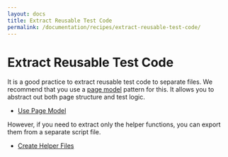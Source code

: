```yaml
---
layout: docs
title: Extract Reusable Test Code
permalink: /documentation/recipes/extract-reusable-test-code/
---
```

# Extract Reusable Test Code

It is a good practice to extract reusable test code to separate files. We recommend that you use a [page model](use-page-model.md) pattern for this. It allows you to abstract out both page structure and test logic.

* [Use Page Model](use-page-model.md)

However, if you need to extract only the helper functions, you can export them from a separate script file.

* [Create Helper Files](create-helper-files.md)